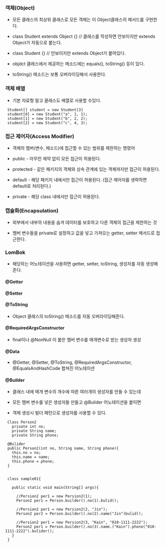 ### 객체(Object)

* 모든 클래스의 최상위 클래스로 모든 객체는 이 Object클래스의 메서드를 구현한다.

* class Student extends Object {} // 클래스를 작성하면 안보이지만 extends Object가 자동으로 붙는다.

* class Student {} // 안보이지만 extends Object가 붙어있다.

* objdct 클래스에서 제공하는 메소드에는 equals(), toString() 등이 있다.

* toString() 메소드는 보통 오버라이딩해서 사용한다.


### 객체 배열

* 기본 자료형 말고 클래스도 배열로 사용할 수있다.
```
 Student[] student = new Student[3]
 student[0] = new Student("a", 1, 1);
 student[1] = new Student("b", 2, 2);
 student[2] = new Student("c", 4, 3);
```

### 접근 제어자(Access Modifier)

* 객체의 멤버(변수, 메소드)에 접근할 수 있는 범위를 제한하는 명령어

* public - 아무런 제약 없이 모든 접근이 허용된다.

* protected - 같은 패키지의 객체와 상속 관계에 있는 객체까지만 접근이 허용된다.

* default - 해당 패키지 내에서만 접근이 허용된다. (접근 제어자를 생략하면 default로 처리된다.)

* private - 해당 class 내에서만 접근이 허용된다.


### 캡슐화(Encapsulation)

* 외부에서 내부의 내용을 숨겨 데이터를 보호하고 다른 객체의 접근을 제한하는 것

* 멤버 변수들을 private로 설정하고 값을 넣고 가져오는 getter, setter 메서드로 접근한다.


### LomBok

* 해당하는 어노테이션을 사용하면 getter, setter, toString, 생성자를 자동 생성해준다.

#### @Getter

#### @Setter

#### @ToString 

* Object 클래스의 toString() 메소드를 자동 오버라이딩해준다.

#### @RequiredArgsConstructor 

* final이나 @NonNull 이 붙은 멤버 변수를 매개변수로 받는 생성자 생성
 
#### @Data 

* @Getter, @Setter, @ToString, @RequiredArgsConstructor, @EqualsAndHashCode 합쳐진 어노테이션

#### @Builder

* 클래스 내에 매개 변수의 개수에 따른 여러개의 생성자를 만들 수 있는데

* 모든 멤버 변수를 넣은 생성자들 만들고 @Bulider 어노테이션을 붙이면 

* 객체 생성시 빌더 패턴으로 생성자를 사용할 수 있다.
```
 Class Person2
   private int no;
   private String name;
   private String phone;

 @Bulider
 public Person2(int no, String name, String phone){
   this.no = no;
   this.name = name;
   this.phone = phone;
 }
   
 
 class sample01{

   public static void main(String[] args){

     //Persion2 per1 = new Persion2(1);
     Person2 per1 = Person.builder().no(1).bulid();

     //Persion2 per1 = new Persion2(2, "Jin");
     Person2 per2 = Person.builder().no(2).name("Jin")bulid();

     //Persion2 per1 = new Persion2(3, "Kain", "010-1111-2222");
     Person2 per1 = Person.builder().no(3).name.("Kain").phone("010-1111-2222").bulider();
   } 
 }
 ```
